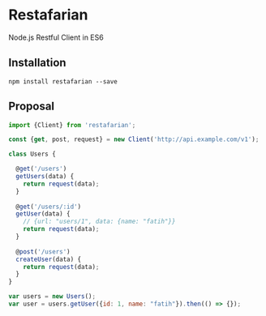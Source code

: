 # Restafarian
Node.js Restful Client in ES6

## Installation

```
npm install restafarian --save
```

## Proposal

```js
import {Client} from 'restafarian';

const {get, post, request} = new Client('http://api.example.com/v1');

class Users {

  @get('/users')
  getUsers(data) {
    return request(data);
  }
  
  @get('/users/:id')
  getUser(data) {
    // {url: "users/1", data: {name: "fatih"}}
    return request(data);
  }
  
  @post('/users')
  createUser(data) {
    return request(data);
  }
}

var users = new Users();
var user = users.getUser({id: 1, name: "fatih"}).then(() => {});
```
